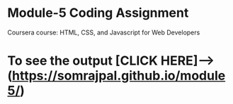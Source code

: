 
# Module-5 Coding Assignment

Coursera course: HTML, CSS, and Javascript for Web Developers

# To see the output [CLICK HERE]-->(https://somrajpal.github.io/module5/)

